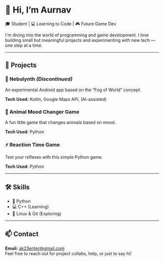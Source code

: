 # 👋 Hi, I’m Aurnav  
🎓 Student | 💻 Learning to Code | 🎮 Future Game Dev

I'm diving into the world of programming and game development. I love building small but meaningful projects and experimenting with new tech — one step at a time.

---

## 🚀 Projects

### 🌌 Nebulynth *(Discontinued)*  
An experimental Android app based on the “Fog of World” concept.

**Tech Used:** Kotlin, Google Maps API, (AI-assisted)

### 🐾 Animal Mood Changer Game  
A fun little game that changes animals based on mood.

**Tech Used:** Python

### ⚡ Reaction Time Game  
Test your reflexes with this simple Python game.

**Tech Used:** Python

---

## 🛠️ Skills

- 🐍 Python  
- 💻 C++ (Learning)  
- 🐧 Linux & Git (Exploring)

---

## 📫 Contact

**Email:** ak23enter@gmail.com  
Feel free to reach out for project collabs, help, or just to say hi!

